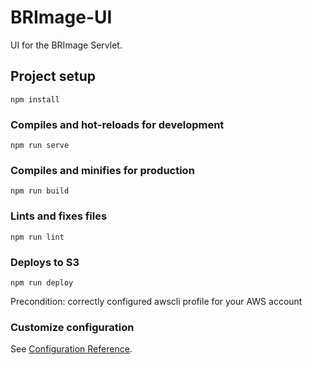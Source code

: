 # BRImage-UI
UI for the BRImage Servlet.

## Project setup
```
npm install
```

### Compiles and hot-reloads for development
```
npm run serve
```

### Compiles and minifies for production
```
npm run build
```

### Lints and fixes files
```
npm run lint
```

### Deploys to S3
```
npm run deploy
```
Precondition: correctly configured awscli profile for your AWS account

### Customize configuration
See [Configuration Reference](https://cli.vuejs.org/config/).
